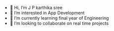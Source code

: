 - 👋 Hi, I’m J P karthika sree
- 👀 I’m interested in App Development
- 🌱 I’m currently learning final year of Engineering
- 💞️ I’m looking to collaborate on real time projects


<!---
JP-karthikasree/JP-karthikasree is a ✨ special ✨ repository because its `README.md` (this file) appears on your GitHub profile.
You can click the Preview link to take a look at your changes.
--->
